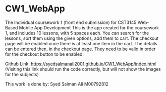 # CW1_WebApp
The Individual coursework 1 (front end submission) for CST3145 Web-Based Mobile App Development
This is the app created for the coursework 1, and includes 10 lessons, with 5 spaces each. 
You can search for the lessons, sort them using the given options, add them to cart. 
The checkout page will be enabled once there is at least one item in the cart.
The details can be entered then, in the checkout page. They need to be valid in 
order for the checkout button to be enabled.

Github Link: https://syedsalmanali2001.github.io/CW1_WebApp/index.html (Visiting this link should run the code correctly, but will not show the images for the subjects)

This work is done by:
Syed Salman Ali
M00792812